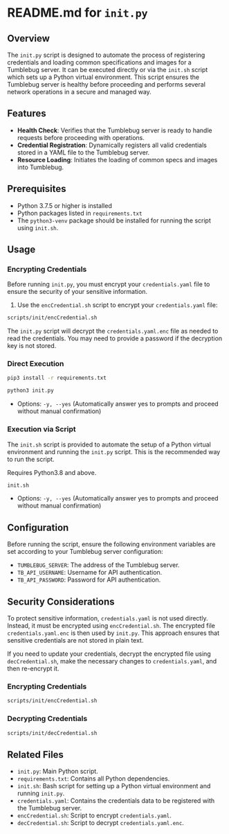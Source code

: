 
# README.md for `init.py`

## Overview
The `init.py` script is designed to automate the process of registering credentials and loading common specifications and images for a Tumblebug server. It can be executed directly or via the `init.sh` script which sets up a Python virtual environment. This script ensures the Tumblebug server is healthy before proceeding and performs several network operations in a secure and managed way.

## Features
- **Health Check**: Verifies that the Tumblebug server is ready to handle requests before proceeding with operations.
- **Credential Registration**: Dynamically registers all valid credentials stored in a YAML file to the Tumblebug server.
- **Resource Loading**: Initiates the loading of common specs and images into Tumblebug.

## Prerequisites
- Python 3.7.5 or higher is installed
- Python packages listed in `requirements.txt`
- The `python3-venv` package should be installed for running the script using `init.sh`.

## Usage

### Encrypting Credentials
Before running `init.py`, you must encrypt your `credentials.yaml` file to ensure the security of your sensitive information.

1. Use the `encCredential.sh` script to encrypt your `credentials.yaml` file:
```bash
scripts/init/encCredential.sh
```

The `init.py` script will decrypt the `credentials.yaml.enc` file as needed to read the credentials. You may need to provide a password if the decryption key is not stored.


### Direct Execution
```bash
pip3 install -r requirements.txt
```

```bash
python3 init.py
```

- Options: `-y, --yes` (Automatically answer yes to prompts and proceed without manual confirmation)

### Execution via Script
The `init.sh` script is provided to automate the setup of a Python virtual environment and running the `init.py` script. This is the recommended way to run the script.

Requires Python3.8 and above.

```bash
init.sh
```
- Options: `-y, --yes` (Automatically answer yes to prompts and proceed without manual confirmation)

## Configuration
Before running the script, ensure the following environment variables are set according to your Tumblebug server configuration:
- `TUMBLEBUG_SERVER`: The address of the Tumblebug server.
- `TB_API_USERNAME`: Username for API authentication.
- `TB_API_PASSWORD`: Password for API authentication.

## Security Considerations
To protect sensitive information, `credentials.yaml` is not used directly. Instead, it must be encrypted using `encCredential.sh`. The encrypted file `credentials.yaml.enc` is then used by `init.py`. This approach ensures that sensitive credentials are not stored in plain text.

If you need to update your credentials, decrypt the encrypted file using `decCredential.sh`, make the necessary changes to `credentials.yaml`, and then re-encrypt it.

### Encrypting Credentials
```bash
scripts/init/encCredential.sh
```

### Decrypting Credentials
```bash
scripts/init/decCredential.sh
```

## Related Files
- `init.py`: Main Python script.
- `requirements.txt`: Contains all Python dependencies.
- `init.sh`: Bash script for setting up a Python virtual environment and running `init.py`.
- `credentials.yaml`: Contains the credentials data to be registered with the Tumblebug server.
- `encCredential.sh`: Script to encrypt `credentials.yaml`.
- `decCredential.sh`: Script to decrypt `credentials.yaml.enc`.
